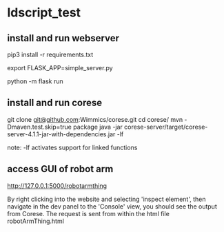 # ldscript_test

## install and run webserver
pip3 install -r requirements.txt

export FLASK_APP=simple_server.py

python -m flask run 

## install and run corese
git clone git@github.com:Wimmics/corese.git
cd corese/
mvn -Dmaven.test.skip=true package
java -jar corese-server/target/corese-server-4.1.1-jar-with-dependencies.jar -lf

note: -lf activates support for linked functions

## access GUI of robot arm
http://127.0.0.1:5000/robotarmthing

By right clicking into the website and selecting 'inspect element', then navigate in the dev panel to the 'Console' view, you should see the output from Corese. The request is sent from within the html file robotArmThing.html
